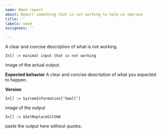 ```yaml
---
name: Weed report
about: Report something that is not working to help us improve
title: ''
labels: weed
assignees: ''

---
```


A clear and concise description of what is not working.
```
In[] := minimal input that is not working
```
image of the actual output.

**Expected behavior**
A clear and concise description of what you expected to happen.

**Version**
```
In[] := SystemInformation["Small"]
```
image of the output

```
In[] := $SetReplaceGitSHA
```
paste the output here without quotes.
